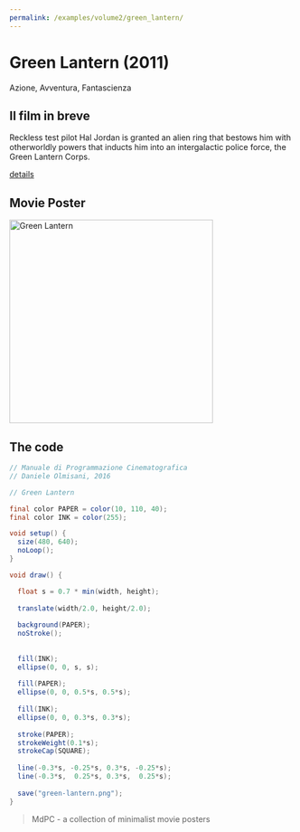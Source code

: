 ```yaml
---
permalink: /examples/volume2/green_lantern/
---
```

# Green Lantern (2011)

Azione, Avventura, Fantascienza

## Il film in breve
Reckless test pilot Hal Jordan is granted an alien ring that bestows him with otherworldly powers that inducts him into an intergalactic police force, the Green Lantern Corps.

[details](https://www.imdb.com/title/tt1133985/)

## Movie Poster
<img src="green-lantern.png"  width="360px" title="Green Lantern">


## The code
```java
// Manuale di Programmazione Cinematografica
// Daniele Olmisani, 2016

// Green Lantern

final color PAPER = color(10, 110, 40);
final color INK = color(255);

void setup() {
  size(480, 640);
  noLoop();
}

void draw() {

  float s = 0.7 * min(width, height);
  
  translate(width/2.0, height/2.0);
  
  background(PAPER);
  noStroke();
  
  
  fill(INK);
  ellipse(0, 0, s, s);
  
  fill(PAPER);
  ellipse(0, 0, 0.5*s, 0.5*s);
  
  fill(INK);
  ellipse(0, 0, 0.3*s, 0.3*s);
  
  stroke(PAPER);
  strokeWeight(0.1*s);
  strokeCap(SQUARE);
  
  line(-0.3*s, -0.25*s, 0.3*s, -0.25*s);
  line(-0.3*s,  0.25*s, 0.3*s,  0.25*s);
  
  save("green-lantern.png");
}
```

> MdPC - a collection of minimalist movie posters
